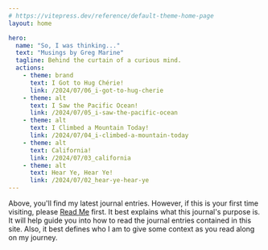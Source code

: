 ```yaml
---
# https://vitepress.dev/reference/default-theme-home-page
layout: home

hero:
  name: "So, I was thinking..."
  text: "Musings by Greg Marine"
  tagline: Behind the curtain of a curious mind.
  actions:
    - theme: brand
      text: I Got to Hug Chérie!
      link: /2024/07/06_i-got-to-hug-cherie
    - theme: alt
      text: I Saw the Pacific Ocean!
      link: /2024/07/05_i-saw-the-pacific-ocean
    - theme: alt
      text: I Climbed a Mountain Today!
      link: /2024/07/04_i-climbed-a-mountain-today
    - theme: alt
      text: California!
      link: /2024/07/03_california
    - theme: alt
      text: Hear Ye, Hear Ye!
      link: /2024/07/02_hear-ye-hear-ye
---
```


Above, you'll find my latest journal entries. However, if this is your first time visiting, please [Read Me](read-me) first. It best explains what this journal's purpose is. It will help guide you into how to read the journal entries contained in this site. Also, it best defines who I am to give some context as you read along on my journey.